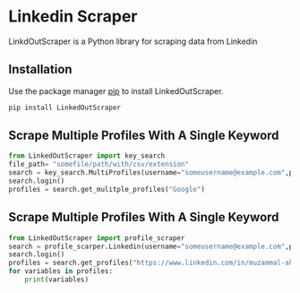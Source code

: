 # Linkedin Scraper

LinkdOutScraper is a Python library for scraping data from Linkedin

## Installation

Use the package manager [pip](https://pip.pypa.io/en/stable/) to install LinkedOutScraper.

```bash
pip install LinkedOutScraper
```

## Scrape Multiple Profiles With A Single Keyword

```python
from LinkedOutScraper import key_search
file_path= "somefile/path/with/csv/extension"
search = key_search.MultiProfiles(username="someusername@example.com",password="password",headless=True,file_path=file_path)
search.login()
profiles = search.get_mulitple_profiles("Google")

```

## Scrape Multiple Profiles With A Single Keyword

```python
from LinkedOutScraper import profile_scraper
search = profile_scarper.Linkedin(username="someusername@example.com",password="password")
search.login()
profiles = search.get_profiles("https://www.linkedin.com/in/muzammal-akram/")
for variables in profiles:
    print(variables)
```
